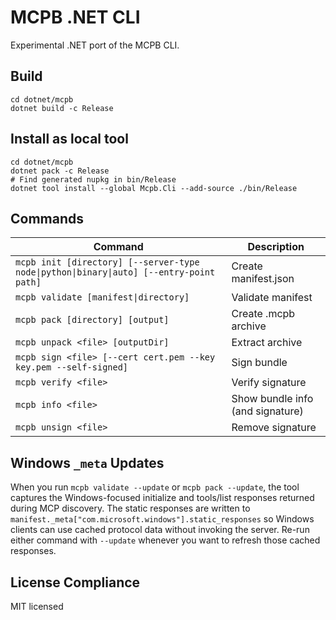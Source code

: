 # MCPB .NET CLI

Experimental .NET port of the MCPB CLI.

## Build

```pwsh
cd dotnet/mcpb
dotnet build -c Release
```

## Install as local tool

```pwsh
cd dotnet/mcpb
dotnet pack -c Release
# Find generated nupkg in bin/Release
dotnet tool install --global Mcpb.Cli --add-source ./bin/Release
```

## Commands

| Command                                                                                 | Description                      |
| --------------------------------------------------------------------------------------- | -------------------------------- |
| `mcpb init [directory] [--server-type node\|python\|binary\|auto] [--entry-point path]` | Create manifest.json             |
| `mcpb validate [manifest\|directory]`                                                   | Validate manifest                |
| `mcpb pack [directory] [output]`                                                        | Create .mcpb archive             |
| `mcpb unpack <file> [outputDir]`                                                        | Extract archive                  |
| `mcpb sign <file> [--cert cert.pem --key key.pem --self-signed]`                        | Sign bundle                      |
| `mcpb verify <file>`                                                                    | Verify signature                 |
| `mcpb info <file>`                                                                      | Show bundle info (and signature) |
| `mcpb unsign <file>`                                                                    | Remove signature                 |

## Windows `_meta` Updates

When you run `mcpb validate --update` or `mcpb pack --update`, the tool captures the Windows-focused initialize and tools/list responses returned during MCP discovery. The static responses are written to `manifest._meta["com.microsoft.windows"].static_responses` so Windows clients can use cached protocol data without invoking the server. Re-run either command with `--update` whenever you want to refresh those cached responses.

## License Compliance

MIT licensed
